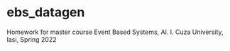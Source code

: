 # ebs_datagen

Homework for master course Event Based Systems, Al. I. Cuza University, Iasi, Spring 2022
